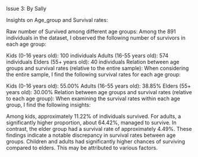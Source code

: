 Issue 3: By Sally

Insights on Age_group and Survival rates:

Raw number of Survived among different age groups: Among the 891 individuals in the dataset, I observed the following number of survivors in each age group:

Kids (0-16 years old): 100 individuals
Adults (16-55 years old): 574 individuals
Elders (55+ years old): 40 individuals
Relation between age groups and survival rates (relative to the entire sample): When considering the entire sample, I find the following survival rates for each age group:

Kids (0-16 years old): 55.00%
Adults (16-55 years old): 38.85%
Elders (55+ years old): 30.00%
Relation between age groups and survival rates (relative to each age group): When examining the survival rates within each age group, I find the following insights:

Among kids, approximately 11.22% of individuals survived.
For adults, a significantly higher proportion, about 64.42%, managed to survive.
In contrast, the elder group had a survival rate of approximately 4.49%.
These findings indicate a notable discrepancy in survival rates between age groups. Children and adults had significantly higher chances of surviving compared to elders. This may be attributed to various factors.
